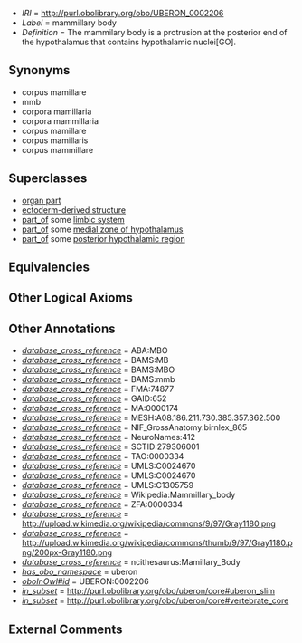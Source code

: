  * *IRI* = http://purl.obolibrary.org/obo/UBERON_0002206
 * *Label* = mammillary body
 * *Definition* = The mammilary body is a protrusion at the posterior end of the hypothalamus that contains hypothalamic nuclei[GO].

## Synonyms

 * corpus mamillare
 * mmb
 * corpora mamillaria
 * corpora mammillaria
 * corpus mamillare
 * corpus mamillaris
 * corpus mammillare

## Superclasses

 * [organ part](../../UBERON/64/UBERON_0000064.md)
 * [ectoderm-derived structure](../../UBERON/21/UBERON_0004121.md)
 * [part_of](../../BFO/50/BFO_0000050.md) some [limbic system](../../UBERON/49/UBERON_0000349.md)
 * [part_of](../../BFO/50/BFO_0000050.md) some [medial zone of hypothalamus](../../UBERON/72/UBERON_0002272.md)
 * [part_of](../../BFO/50/BFO_0000050.md) some [posterior hypothalamic region](../../UBERON/70/UBERON_0002770.md)

## Equivalencies


## Other Logical Axioms


## Other Annotations

 * *[database_cross_reference](../../ef/oboInOwl#hasDbXref.md)* = ABA:MBO
 * *[database_cross_reference](../../ef/oboInOwl#hasDbXref.md)* = BAMS:MB
 * *[database_cross_reference](../../ef/oboInOwl#hasDbXref.md)* = BAMS:MBO
 * *[database_cross_reference](../../ef/oboInOwl#hasDbXref.md)* = BAMS:mmb
 * *[database_cross_reference](../../ef/oboInOwl#hasDbXref.md)* = FMA:74877
 * *[database_cross_reference](../../ef/oboInOwl#hasDbXref.md)* = GAID:652
 * *[database_cross_reference](../../ef/oboInOwl#hasDbXref.md)* = MA:0000174
 * *[database_cross_reference](../../ef/oboInOwl#hasDbXref.md)* = MESH:A08.186.211.730.385.357.362.500
 * *[database_cross_reference](../../ef/oboInOwl#hasDbXref.md)* = NIF_GrossAnatomy:birnlex_865
 * *[database_cross_reference](../../ef/oboInOwl#hasDbXref.md)* = NeuroNames:412
 * *[database_cross_reference](../../ef/oboInOwl#hasDbXref.md)* = SCTID:279306001
 * *[database_cross_reference](../../ef/oboInOwl#hasDbXref.md)* = TAO:0000334
 * *[database_cross_reference](../../ef/oboInOwl#hasDbXref.md)* = UMLS:C0024670
 * *[database_cross_reference](../../ef/oboInOwl#hasDbXref.md)* = UMLS:C0024670
 * *[database_cross_reference](../../ef/oboInOwl#hasDbXref.md)* = UMLS:C1305759
 * *[database_cross_reference](../../ef/oboInOwl#hasDbXref.md)* = Wikipedia:Mammillary_body
 * *[database_cross_reference](../../ef/oboInOwl#hasDbXref.md)* = ZFA:0000334
 * *[database_cross_reference](../../ef/oboInOwl#hasDbXref.md)* = http://upload.wikimedia.org/wikipedia/commons/9/97/Gray1180.png
 * *[database_cross_reference](../../ef/oboInOwl#hasDbXref.md)* = http://upload.wikimedia.org/wikipedia/commons/thumb/9/97/Gray1180.png/200px-Gray1180.png
 * *[database_cross_reference](../../ef/oboInOwl#hasDbXref.md)* = ncithesaurus:Mamillary_Body
 * *[has_obo_namespace](../../ce/oboInOwl#hasOBONamespace.md)* = uberon
 * *[oboInOwl#id](../../id/oboInOwl#id.md)* = UBERON:0002206
 * *[in_subset](../../et/oboInOwl#inSubset.md)* = http://purl.obolibrary.org/obo/uberon/core#uberon_slim
 * *[in_subset](../../et/oboInOwl#inSubset.md)* = http://purl.obolibrary.org/obo/uberon/core#vertebrate_core

## External Comments

